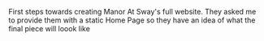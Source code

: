 First steps towards creating Manor At Sway's full website. They asked me to provide them  with a static Home Page so they have an idea of what the final piece will loook like
